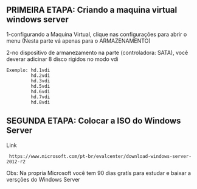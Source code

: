 
 
## PRIMEIRA ETAPA: Criando a maquina virtual windows server<br>

1-configurando a Maquina Virtual, clique nas configurações para abrir o menu (Nesta parte vá apenas para o ARMAZENAMENTO)<br>


2-no dispositivo de armanezamento na parte (controladora: SATA), você deverar adicinar 8 disco rigidos no modo vdi<br>


    Exemplo: hd.1vdi
             hd.2vdi
             hd.3vdi
             hd.5vdi
             hd.6vdi
             hd.7vdi
             hd.8vdi

## SEGUNDA ETAPA: Colocar a ISO do Windows Server<br>

Link

     https://www.microsoft.com/pt-br/evalcenter/download-windows-server-2012-r2


Obs: Na propria Microsoft você tem 90 dias gratís para estudar e baixar a versções do Windows Server<br>     


